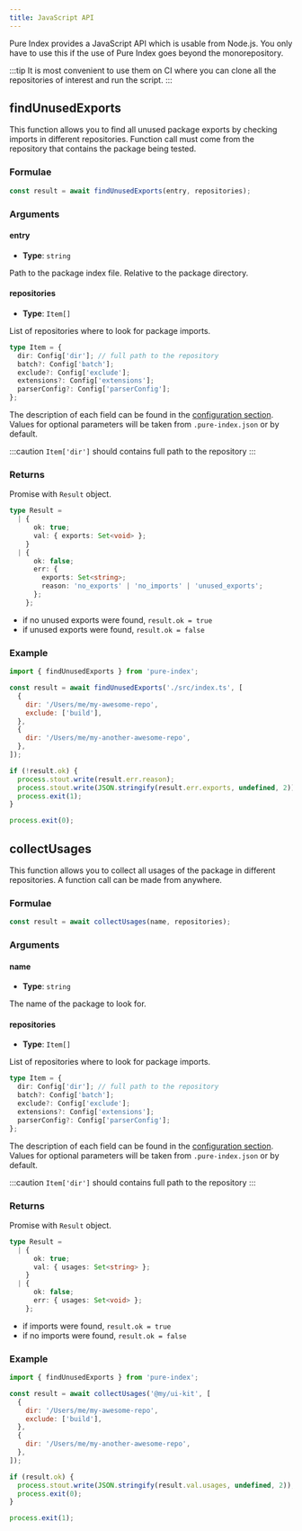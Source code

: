```yaml
---
title: JavaScript API
---
```


Pure Index provides a JavaScript API which is usable from Node.js. You only have to use this if the use of Pure Index goes beyond the monorepository.

:::tip
It is most convenient to use them on CI where you can clone all the repositories of interest and run the script.
:::

## findUnusedExports

This function allows you to find all unused package exports by checking imports in different repositories.
Function call must come from the repository that contains the package being tested.

### Formulae

```ts
const result = await findUnusedExports(entry, repositories);
```

### Arguments

#### entry

- **Type**: `string`

Path to the package index file. Relative to the package directory.

#### repositories

- **Type**: `Item[]`

List of repositories where to look for package imports.

```ts title="Item"
type Item = {
  dir: Config['dir']; // full path to the repository
  batch?: Config['batch'];
  exclude?: Config['exclude'];
  extensions?: Config['extensions'];
  parserConfig?: Config['parserConfig'];
};
```

The description of each field can be found in the [configuration section](/pure-index/reference/configuration).
Values for optional parameters will be taken from `.pure-index.json` or by default.

:::caution
`Item['dir']` should contains full path to the repository
:::

### Returns

Promise with `Result` object.

```ts
type Result =
  | {
      ok: true;
      val: { exports: Set<void> };
    }
  | {
      ok: false;
      err: {
        exports: Set<string>;
        reason: 'no_exports' | 'no_imports' | 'unused_exports';
      };
    };
```

- if no unused exports were found, `result.ok = true`
- if unused exports were found, `result.ok = false`

### Example

```js
import { findUnusedExports } from 'pure-index';

const result = await findUnusedExports('./src/index.ts', [
  {
    dir: '/Users/me/my-awesome-repo',
    exclude: ['build'],
  },
  {
    dir: '/Users/me/my-another-awesome-repo',
  },
]);

if (!result.ok) {
  process.stout.write(result.err.reason);
  process.stout.write(JSON.stringify(result.err.exports, undefined, 2));
  process.exit(1);
}

process.exit(0);
```

## collectUsages

This function allows you to collect all usages of the package in different repositories.
A function call can be made from anywhere.

### Formulae

```ts
const result = await collectUsages(name, repositories);
```

### Arguments

#### name

- **Type**: `string`

The name of the package to look for.

#### repositories

- **Type**: `Item[]`

List of repositories where to look for package imports.

```ts title="Item"
type Item = {
  dir: Config['dir']; // full path to the repository
  batch?: Config['batch'];
  exclude?: Config['exclude'];
  extensions?: Config['extensions'];
  parserConfig?: Config['parserConfig'];
};
```

The description of each field can be found in the [configuration section](/pure-index/reference/configuration).
Values for optional parameters will be taken from `.pure-index.json` or by default.

:::caution
`Item['dir']` should contains full path to the repository
:::

### Returns

Promise with `Result` object.

```ts
type Result =
  | {
      ok: true;
      val: { usages: Set<string> };
    }
  | {
      ok: false;
      err: { usages: Set<void> };
    };
```

- if imports were found, `result.ok = true`
- if no imports were found, `result.ok = false`

### Example

```js
import { findUnusedExports } from 'pure-index';

const result = await collectUsages('@my/ui-kit', [
  {
    dir: '/Users/me/my-awesome-repo',
    exclude: ['build'],
  },
  {
    dir: '/Users/me/my-another-awesome-repo',
  },
]);

if (result.ok) {
  process.stout.write(JSON.stringify(result.val.usages, undefined, 2));
  process.exit(0);
}

process.exit(1);
```
